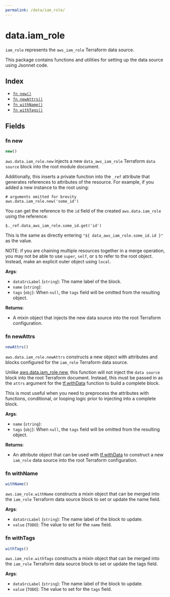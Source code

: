 ```yaml
---
permalink: /data/iam_role/
---
```


# data.iam_role

`iam_role` represents the `aws_iam_role` Terraform data source.



This package contains functions and utilities for setting up the data source using Jsonnet code.


## Index

* [`fn new()`](#fn-new)
* [`fn newAttrs()`](#fn-newattrs)
* [`fn withName()`](#fn-withname)
* [`fn withTags()`](#fn-withtags)

## Fields

### fn new

```ts
new()
```


`aws.data.iam_role.new` injects a new `data_aws_iam_role` Terraform `data source`
block into the root module document.

Additionally, this inserts a private function into the `_ref` attribute that generates references to attributes of the
resource. For example, if you added a new instance to the root using:

    # arguments omitted for brevity
    aws.data.iam_role.new('some_id')

You can get the reference to the `id` field of the created `aws.data.iam_role` using the reference:

    $._ref.data_aws_iam_role.some_id.get('id')

This is the same as directly entering `"${ data_aws_iam_role.some_id.id }"` as the value.

NOTE: if you are chaining multiple resources together in a merge operation, you may not be able to use `super`, `self`,
or `$` to refer to the root object. Instead, make an explicit outer object using `local`.

**Args**:
  - `dataSrcLabel` (`string`): The name label of the block.
  - `name` (`string`): 
  - `tags` (`obj`):  When `null`, the `tags` field will be omitted from the resulting object.

**Returns**:
- A mixin object that injects the new data source into the root Terraform configuration.


### fn newAttrs

```ts
newAttrs()
```


`aws.data.iam_role.newAttrs` constructs a new object with attributes and blocks configured for the `iam_role`
Terraform data source.

Unlike [aws.data.iam_role.new](#fn-iamrolenew), this function will not inject the `data source`
block into the root Terraform document. Instead, this must be passed in as the `attrs` argument for the
[tf.withData](https://github.com/tf-libsonnet/core/tree/main/docs#fn-withdata) function to build a complete block.

This is most useful when you need to preprocess the attributes with functions, conditional, or looping logic prior to
injecting into a complete block.

**Args**:
  - `name` (`string`): 
  - `tags` (`obj`):  When `null`, the `tags` field will be omitted from the resulting object.

**Returns**:
  - An attribute object that can be used with [tf.withData](https://github.com/tf-libsonnet/core/tree/main/docs#fn-withdata) to construct a new `iam_role` data source into the root Terraform configuration.


### fn withName

```ts
withName()
```

`aws.iam_role.withName` constructs a mixin object that can be merged into the `iam_role`
Terraform data source block to set or update the name field.



**Args**:
  - `dataSrcLabel` (`string`): The name label of the block to update.
  - `value` (`TODO`): The value to set for the `name` field.


### fn withTags

```ts
withTags()
```

`aws.iam_role.withTags` constructs a mixin object that can be merged into the `iam_role`
Terraform data source block to set or update the tags field.



**Args**:
  - `dataSrcLabel` (`string`): The name label of the block to update.
  - `value` (`TODO`): The value to set for the `tags` field.
